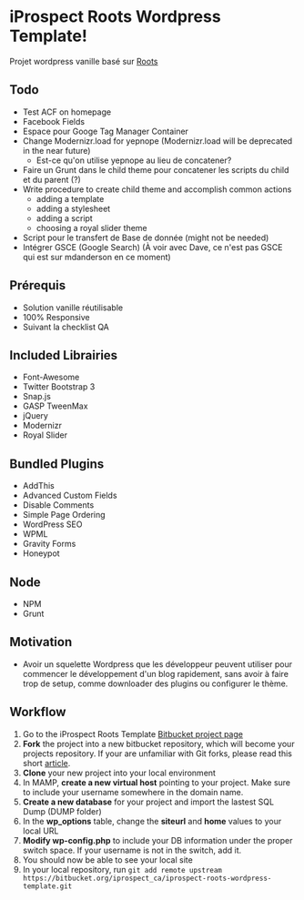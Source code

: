 iProspect Roots Wordpress Template!
==================================================

Projet wordpress vanille basé sur [Roots](http://roots.io/)

## Todo 
- Test ACF on homepage
- Facebook Fields
- Espace pour Googe Tag Manager Container
- Change Modernizr.load for yepnope (Modernizr.load will be deprecated in the near future)
	* Est-ce qu'on utilise yepnope au lieu de concatener?
- Faire un Grunt dans le child theme pour concatener les scripts du child et du parent (?)
- Write procedure to create child theme and accomplish common actions
	- adding a template
	- adding a stylesheet
	- adding a script
	- choosing a royal slider theme
- Script pour le transfert de Base de donnée (might not be needed)
- Intégrer GSCE (Google Search) (À voir avec Dave, ce n'est pas GSCE qui est sur mdanderson en ce moment)

## Prérequis
- Solution vanille réutilisable
- 100% Responsive
- Suivant la checklist QA

## Included Librairies 
- Font-Awesome
- Twitter Bootstrap 3
- Snap.js
- GASP TweenMax
- jQuery
- Modernizr
- Royal Slider

## Bundled Plugins
- AddThis
- Advanced Custom Fields
- Disable Comments
- Simple Page Ordering
- WordPress SEO
- WPML
- Gravity Forms
- Honeypot

## Node
- NPM
- Grunt

## Motivation
- Avoir un squelette Wordpress que les développeur peuvent utiliser pour commencer le développement d'un blog rapidement, sans avoir à faire trop de setup, comme downloader des plugins ou configurer le thème. 

## Workflow
1. Go to the iProspect Roots Template [Bitbucket project page](https://bitbucket.org/iprospect_ca/iprospect-roots-wordpress-template)
2. **Fork** the project into a new bitbucket repository, which will become your projects repository. If your are unfamiliar with Git forks, please read this short [article](https://help.github.com/articles/fork-a-repo).
3. **Clone** your new project into your local environment
4. In MAMP, **create a new virtual host** pointing to your project. Make sure to include your username somewhere in the domain name.
5. **Create a new database** for your project and import the lastest SQL Dump (DUMP folder)
6. In the **wp_options** table, change the **siteurl** and **home** values to your local URL 
7. **Modify wp-config.php** to include your DB information under the proper switch space. If your username is not in the switch, add it. 
8. You should now be able to see your local site
9. In your local repository, run `git add remote upstream https://bitbucket.org/iprospect_ca/iprospect-roots-wordpress-template.git`